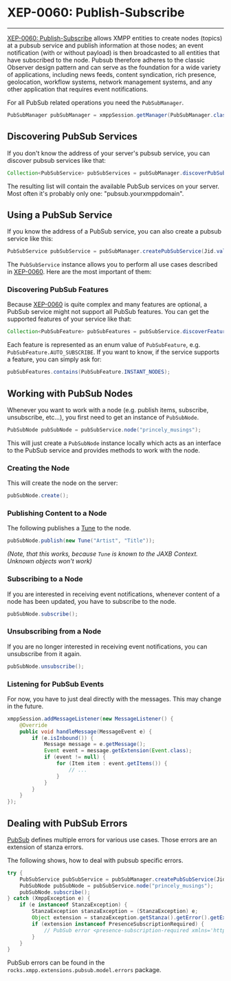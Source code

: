 # XEP-0060: Publish-Subscribe
---

[XEP-0060: Publish-Subscribe][PubSub] allows XMPP entities to create nodes (topics) at a pubsub service and publish information at those nodes; an event notification (with or without payload) is then broadcasted to all entities that have subscribed to the node. Pubsub therefore adheres to the classic Observer design pattern and can serve as the foundation for a wide variety of applications, including news feeds, content syndication, rich presence, geolocation, workflow systems, network management systems, and any other application that requires event notifications.

For all PubSub related operations you need the `PubSubManager`.

```java
PubSubManager pubSubManager = xmppSession.getManager(PubSubManager.class);
```

## Discovering PubSub Services

If you don\'t know the address of your server\'s pubsub service, you can discover pubsub services like that:

```java
Collection<PubSubService> pubSubServices = pubSubManager.discoverPubSubServices();
```

The resulting list will contain the available PubSub services on your server. Most often it\'s probably only one: \"pubsub.yourxmppdomain\".

## Using a PubSub Service

If you know the address of a PubSub service, you can also create a pubsub service like this:

```java
PubSubService pubSubService = pubSubManager.createPubSubService(Jid.valueOf("pubsub.yourxmppdomain"));
```

The `PubSubService` instance allows you to perform all use cases described in [XEP-0060][PubSub]. Here are the most important of them:

### Discovering PubSub Features

Because [XEP-0060][PubSub] is quite complex and many features are optional, a PubSub service might not support all PubSub features. You can get the supported features of your service like that:

```java
Collection<PubSubFeature> pubSubFeatures = pubSubService.discoverFeatures();
```

Each feature is represented as an enum value of `PubSubFeature`, e.g. `PubSubFeature.AUTO_SUBSCRIBE`. If you want to know, if the service supports a feature, you can simply ask for:

```java
pubSubFeatures.contains(PubSubFeature.INSTANT_NODES);
```

## Working with PubSub Nodes

Whenever you want to work with a node (e.g. publish items, subscribe, unsubscribe, etc...), you first need to get an instance of `PubSubNode`.

```java
PubSubNode pubSubNode = pubSubService.node("princely_musings");
```

This will just create a `PubSubNode` instance locally which acts as an interface to the PubSub service and provides methods to work with the node.

### Creating the Node

This will create the node on the server:

```java
pubSubNode.create();
```

### Publishing Content to a Node

The following publishes a [Tune][Tune] to the node.

```java
pubSubNode.publish(new Tune("Artist", "Title"));
```

*(Note, that this works, because `Tune` is known to the JAXB Context. Unknown objects won\'t work)*

### Subscribing to a Node

If you are interested in receiving event notifications, whenever content of a node has been updated, you have to subscribe to the node.

```java
pubSubNode.subscribe();
```

### Unsubscribing from a Node

If you are no longer interested in receiving event notifications, you can unsubscribe from it again.

```java
pubSubNode.unsubscribe();
```

### Listening for PubSub Events

For now, you have to just deal directly with the messages. This may change in the future.

```java
xmppSession.addMessageListener(new MessageListener() {
    @Override
    public void handleMessage(MessageEvent e) {
        if (e.isInbound()) {
            Message message = e.getMessage();
            Event event = message.getExtension(Event.class);
            if (event != null) {
                for (Item item : event.getItems()) {
                    // ...
                }
            }
        }
    }
});
```

## Dealing with PubSub Errors

[PubSub][PubSub] defines multiple errors for various use cases. Those errors are an extension of stanza errors.

The following shows, how to deal with pubsub specific errors.

```java
try {
    PubSubService pubSubService = pubSubManager.createPubSubService(Jid.valueOf("pubsub.yourdomain"));
    PubSubNode pubSubNode = pubSubService.node("princely_musings");
    pubSubNode.subscribe();
} catch (XmppException e) {
    if (e instanceof StanzaException) {
        StanzaException stanzaException = (StanzaException) e;
        Object extension = stanzaException.getStanza().getError().getExtension();
        if (extension instanceof PresenceSubscriptionRequired) {
            // PubSub error <presence-subscription-required xmlns='http://jabber.org/protocol/pubsub#errors'/> occurred.
        }
    }
}
```

PubSub errors can be found in the ```rocks.xmpp.extensions.pubsub.model.errors``` package.

[PubSub]: http://xmpp.org/extensions/xep-0060.html "XEP-0060: Publish-Subscribe"
[Tune]: http://xmpp.org/extensions/xep-0118.html "XEP-0118: User Tune"